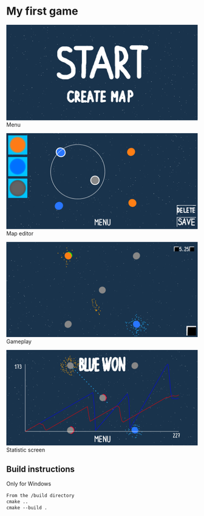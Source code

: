 # My first game

![menu](https://github.com/fdjackhs/FirstGame/blob/master/images/menu.png)
Menu

![map_editor](https://github.com/fdjackhs/FirstGame/blob/master/images/map_editor.png)
Map editor

![gameplay](https://github.com/fdjackhs/FirstGame/blob/master/images/gameplay.png)
Gameplay

![statistic_screen](https://github.com/fdjackhs/FirstGame/blob/master/images/statistic_screen.png)
Statistic screen


## Build instructions

Only for Windows

```
From the /build directory
cmake ..
cmake --build .
```